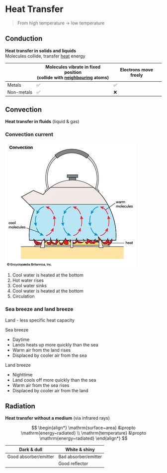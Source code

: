 # Heat Transfer

> From high temperature → low temperature

## Conduction

**Heat transfer in solids and liquids** \
Molecules collide, transfer <u>heat</u> energy

|                         | Molecules vibrate in fixed position <br> (collide with <u>neighbouring</u> atoms) | Electrons move freely |
| ----------------------- | --------------------------------------------------------------------------------- | --------------------- |
| Metals                  | ✅                                                                                | ✅                    |
| <nobr>Non-metals</nobr> | ✅                                                                                | ❌                    |

## Convection

**Heat transfer in fluids** (liquid & gas)

### Convection current

![Convection current](images/convection-current.png)

1. Cool water is heated at the bottom
2. Hot water rises
3. Cool water sinks
4. Cool water is heated at the bottom
5. Circulation

### Sea breeze and land breeze

Land - less specific heat capacity

<p></p>
Sea breeze

-   Daytime
-   Lands heats up more quickly than the sea
-   Warm air from the land rises
-   Displaced by cooler air from the sea

<p></p>
Land breeze

-   Nighttime
-   Land cools off more quickly than the sea
-   Warm air from the sea rises
-   Displaced by cooler air from the land

## Radiation

**Heat transfer without a medium** (via infrared rays)

$$
\begin{align*}
  \mathrm{surface~area} &\propto \mathrm{energy~radiated} \\
  \mathrm{temperature} &\propto \mathrm{energy~radiated}
\end{align*}
$$

| Dark & dull           | White & shiny        |
| --------------------- | -------------------- |
| Good absorber/emitter | Bad absorber/emitter |
|                       | Good reflector       |
